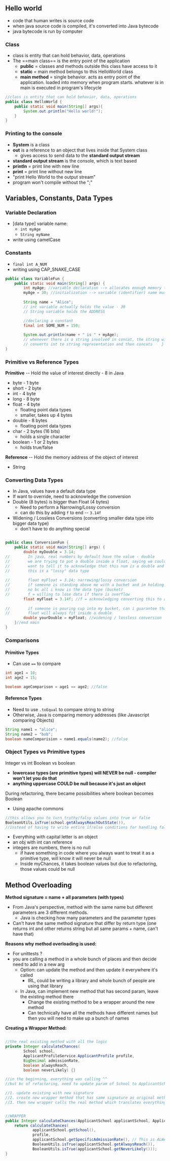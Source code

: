 ## Hello world
- code that human writes is source code  
- when java source code is compiled, it's converted into Java bytecode  
- java bytecode is run by computer  
### Class 
- class is entity that can hold behavior, data, operations
- The ==main class== is the entry point of the application 
	-  **public** = classes and methods outside this class have access to it  
	- **static** = main method belongs to this HelloWorld class  
	- **main method** = single behavior. acts as entry point of the application. loaded into memory when program starts. whatever is in main is executed in program's lifecycle  

```java
//class is entity that can hold behavior, data, operations  
public class HelloWorld {  
    public static void main(String[] args){  
        System.out.println("Hello world!");  
    }  
}
```

### Printing to the console 
- **System** is a class  
- **out** is a reference to an object that lives inside that System class  
	- gives access to send data to the **standard output stream**  
- **standard output stream** is the console, which is text based  
- **println** = print line  with new line 
- **print** = print line without new line 
- "print Hello World to the output stream"  
- program won't compile without the ";"  

## Variables, Constants, Data Types 

### Variable Declaration 
- [data type] variable name:
	- `int myAge`
	- `String myName`
- write using camelCase 

### Constants 
- `final int A_NUM`
- writing using CAP_SNAKE_CASE

```java
public class VariableFun {  
    public static void main(String[] args) {  
        int myAge; //variable declaration --> allocates enough memory to hold an int  
        myAge = 30; //initialization --> variable (identifier) name must start with letter,$, or _. camelCase  
  
        String name = "Alice";  
        // int variable actually holds the value - 30  
        // String variable holds the ADDRESS  

		//declaring a constant 
		final int SOME_NUM = 150; 
              
        System.out.println(name + " is " + myAge);  
        // whenever there is a string involved in concat, the string will win  
        // converts int to string representation and then concats    }  
}
```

### Primitive vs Reference Types 

**Primitive** -- Hold the value of interest directly - 8 in Java 
- byte - 1 byte
- short - 2 byte
- int - 4 byte
- long - 8 byte
- float - 4 byte
	- floating point data types 
	- smaller, takes up 4 bytes 
- double - 8 bytes
	- floating point data types 
- char - 2 bytes (16 bits)
	- holds a single character 
- boolean - 1 or 2 bytes 
	- holds true/false 

**Reference** -- Hold the memory address of the object of interest 
- String 


### Converting Data Types 
- In Java, values have a default data type 
- If want to override, need to acknowledge the conversion 
- Double (8 bytes) is bigger than Float (4 bytes)
	- Need to perform a Narrowing/Lossy conversion 
	- can do this by adding `f` to end -- `3.14f`
- Widening / Lossless Conversions (converting smaller data type into bigger data type)
	- don't have to do anything special 

```java

public class ConversionFun {  
    public static void main(String[] args) {  
        double myDouble = 3.14;  
//        In java, real numbers by default have the value - double  
//        we are trying to put a double inside a float, saying we could lose data.  
//        want to tell it to acknowledge that this num is a double and want to convert it into a float  
//        this is a "lossy" data type  
  
//        float myFloat = 3.14; narrowing/lossy conversion  
//        if someone is standing above me with a bucket and im holding a cup, if they put it in my cup, can i be guaranteed it wont overflow?  
//        no bc all i know is the data type (bucket)  
//        f = willing to lose data if there is overflow  
        float myFloat = 3.14f; //f = acknowledging converting this to a float  
  
//        if someone is pouring cup into my bucket, can i guarantee that i have enough room in my bucket  
//        float will always fit inside a double  
        double yourDouble = myFloat; //widening / lossless conversion  
    }//end main  
}
```

### Comparisons 

#### Primitive Types 
- Can use `==` to compare 
```java
int age1 = 10; 
int age2 = 15; 

boolean ageComparison = age1 == age2; //false 
```

#### Reference Types 
- Need to use `.toEqual` to compare string to string 
- Otherwise, Java is comparing memory addresses (like Javascript comparing Objects)

```java
String name1 = "alice"; 
String name2 = "bob"; 
boolean nameComparision = name1.equals(name2); //false 
```


### Object Types vs Primitive types 
Integer vs int 
Boolean vs boolean 
- **lowercase types (are primitive types) will NEVER be null - compiler won't let you do that**
- **anything uppercase COULD be null because it's just an object** 

During refactoring, there became possibilities where boolean becomes Boolean 
- Using apache commons
```java
//this allows you to turn truthy/falsy values into true or false 
BooleanUtils.isTrue(school.getAlwaysReachOutState()),
//instead of having to write entire if/else conditions for handling falsy values
```

- Everything with capital letter is an object 
- an obj with int can reference 
- integers are numbers, there is no null 
	- if have something in code where you always want to treat it as a primitive type, will know it will never be null 
	- Inside myChances, it takes boolean values but due to refactoring, those values could be null 
## Method Overloading 

**Method signature = name + all parameters (with types)**

- From Java's perspective, method with the same name but different parameters are 3 different methods. 
	- Java is checking how many parameters and the parameter types 
- Can't have the same method signature that differ by return type (one returns int and other returns string but all same params + name, can't have that)

**Reasons why method overloading is used:** 
- For unittests ? 
- you are calling a method in a whole bunch of places and then decide need to add in a new arg 
	- Option: can update the method and then update it everywhere it's called 
		- IRL, could be writing a library and whole bunch of people are using that library 
	- In Java, can implement new method that has second param, leave the existing method there 
		- Change the existing method to be a wrapper around the new method 
		- Can technically have all the methods have different names but then you will need to make up a bunch of names 

**Creating a Wrapper Method:**
```java

//the real existing method with all the logic 
private Integer calculateChances(  
        School school,  
        ApplicantProfileService.ApplicantProfile profile,  
        BigDecimal admissionRate,  
        boolean alwaysReach,  
        boolean neverLikely) {}

//in the beginning, everything was calling ^^ 
//but bc of refactoring, need to update param of School to ApplicantSchool 

//1. update existing with new signature 
//2. create new wrapper method that has same signature as original method 
//3. then new wrapper calls the real method which translates everything into the new signature of the updated method 


//WRAPPER 
public Integer calculateChances(ApplicantSchool applicantSchool, ApplicantProfileService.ApplicantProfile profile) {  
    return calculateChances(  
            applicantSchool.getSchool(),  
            profile,  
            applicantSchool.getSpecificAdmissionRate(), // This is ALWAYS the rate to use, even when not applying  
            BooleanUtils.isTrue(applicantSchool.getAlwaysReach()),  
            BooleanUtils.isTrue(applicantSchool.getNeverLikely()));  
}


```



